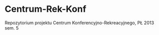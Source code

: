 Centrum-Rek-Konf
================

Repozytorium projektu Centrum Konferencyjno-Rekreacyjnego, PŁ 2013 sem. 5
